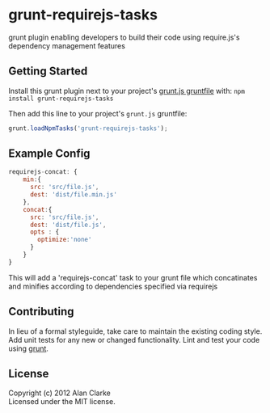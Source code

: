 # grunt-requirejs-tasks

grunt plugin enabling developers to build their code using require.js's dependency management features

## Getting Started
Install this grunt plugin next to your project's [grunt.js gruntfile][getting_started] with: `npm install grunt-requirejs-tasks`

Then add this line to your project's `grunt.js` gruntfile:

```javascript
grunt.loadNpmTasks('grunt-requirejs-tasks');
```

## Example Config
```javascript
requirejs-concat: {
    min:{
      src: 'src/file.js',
      dest: 'dist/file.min.js'
    },
    concat:{
      src: 'src/file.js',
      dest: 'dist/file.js',
      opts : { 
        optimize:'none'
      }
    }
}
```

This will add a 'requirejs-concat' task to your grunt file which concatinates and minifies according to dependencies specified via requirejs

[grunt]: https://github.com/cowboy/grunt
[getting_started]: https://github.com/cowboy/grunt/blob/master/docs/getting_started.md

## Contributing
In lieu of a formal styleguide, take care to maintain the existing coding style. Add unit tests for any new or changed functionality. Lint and test your code using [grunt][grunt].

## License
Copyright (c) 2012 Alan Clarke  
Licensed under the MIT license.
